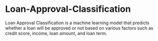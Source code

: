 # Loan-Approval-Classification

Loan Approval Classification is a machine learning model that predicts whether a loan will be approved or not based on various factors such as credit score, income, loan amount, and loan term. 